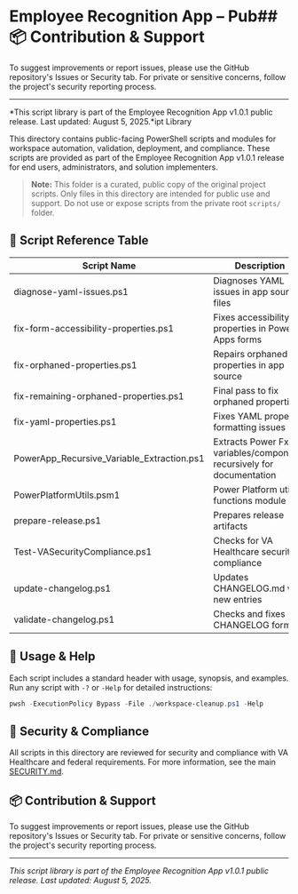 

# Employee Recognition App – Pub## 📦 Contribution & Support

To suggest improvements or report issues, please use the GitHub repository's Issues or Security tab. For private or sensitive concerns, follow the project's security reporting process.

---

*This script library is part of the Employee Recognition App v1.0.1 public release. Last updated: August 5, 2025.*ipt Library

This directory contains public-facing PowerShell scripts and modules for workspace automation, validation, deployment, and compliance. These scripts are provided as part of the Employee Recognition App v1.0.1 release for end users, administrators, and solution implementers.

> **Note:** This folder is a curated, public copy of the original project scripts. Only files in this directory are intended for public use and support. Do not use or expose scripts from the private root `scripts/` folder.

## 📑 Script Reference Table

| Script Name                                | Description                                                          |
| ------------------------------------------ | -------------------------------------------------------------------- |
| diagnose-yaml-issues.ps1                   | Diagnoses YAML issues in app source files                            |
| fix-form-accessibility-properties.ps1      | Fixes accessibility properties in Power Apps forms                   |
| fix-orphaned-properties.ps1                | Repairs orphaned properties in app source                            |
| fix-remaining-orphaned-properties.ps1      | Final pass to fix orphaned properties                                |
| fix-yaml-properties.ps1                    | Fixes YAML property formatting issues                                |
| PowerApp_Recursive_Variable_Extraction.ps1 | Extracts Power Fx variables/components recursively for documentation |
| PowerPlatformUtils.psm1                    | Power Platform utility functions module                              |
| prepare-release.ps1                        | Prepares release artifacts                                           |
| Test-VASecurityCompliance.ps1              | Checks for VA Healthcare security compliance                         |
| update-changelog.ps1                       | Updates CHANGELOG.md with new entries                                |
| validate-changelog.ps1                     | Checks and fixes CHANGELOG format                                    |

## 📝 Usage & Help

Each script includes a standard header with usage, synopsis, and examples. Run any script with `-?` or `-Help` for detailed instructions:

```powershell
pwsh -ExecutionPolicy Bypass -File ./workspace-cleanup.ps1 -Help
```

## 🔐 Security & Compliance

All scripts in this directory are reviewed for security and compliance with VA Healthcare and federal requirements. For more information, see the main [SECURITY.md](../../../docs/SECURITY.md).

## 📦 Contribution & Support

To suggest improvements or report issues, please use the GitHub repository's Issues or Security tab. For private or sensitive concerns, follow the project's security reporting process.

---

*This script library is part of the Employee Recognition App v1.0.1 public release. Last updated: August 5, 2025.*
